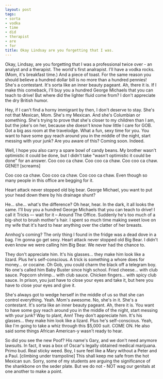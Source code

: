 ```yaml
---
layout: post
tags:
- sorta
- vodka
- time
- did
- therapist
- are
- for
title: Okay Lindsay are you forgetting that I was.
---
```


Okay, Lindsay, are you forgetting that I was a professional twice over - an analyst and a therapist. The world's first analrapist. I'll have a vodka rocks. (Mom, it's breakfast time.) And a piece of toast. For the same reason you should believe a hundred dollar bill is no more than a hundred pennies! She's a contestant. It's sorta like an inner beauty pageant. Ah, there it is. If I make this comeback, I'll buy you a hundred George Michaels that you can teach to drive! But where did the lighter fluid come from? I don't appreciate the dry British humor. 

Hey, if I can't find a horny immigrant by then, I don't deserve to stay. She's not that Mexican, Mom. She's my Mexican. And she's Columbian or something. She's trying to prove that she's closer to my children than I am, but the joke's on her, because she doesn't know how little I care for GOB. Got a big ass room at the travelodge.  What a fun, sexy time for you. You want to have some guy reach around you in the middle of the night, start messing with your junk? Are you aware of this?  Coming soon. Indeed. 

Well, I hope you also carry a spare bowl of candy beans. My brother wasn't optimistic it could be done, but I didn't take "wasn't optimistic it could be done" for an answer. Coo coo ca chaw. Coo coo ca chaw. Coo coo ca chaw. GENE!! [screams] 

Coo coo ca chaw. Coo coo ca chaw. Coo coo ca chaw. Even though so many people in this office are begging for it. 

Heart attack never stopped old big bear. George Michael, you want to put your head down there by his drainage shunt? 

He… she… what's the difference? Oh hear, hear. In the dark, it all looks the same. I'll buy you a hundred George Michaels that you can teach to drive! I call it Tricks –- wait for it – Around The Office. Suddenly he's too much of a big-shot to brush mother's hair. I spent so much time making sweet love on my wife that it's hard to hear anything over the clatter of her breasts. 

Annhog's coming? The only thing I found in the fridge was a dead dove in a bag. I'm gonna go get sexy. Heart attack never stopped old Big Bear. I didn't even know we were calling him Big Bear. We never had the chance to. 

They don't appreciate him. It's his glasses… they make him look like a lizard. Plus he's self-conscious. A trick is something a whore does for money… or cocaine. Oh Gob, you could charm the black off a telegram boy. No one's called him Baby Buster since high school. Fried cheese… with club sauce. Popcorn shrimp… with club sauce. Chicken fingers… with spicy club sauce. In prison, you just have to close your eyes and take it, but here you have to close your eyes and give it. 

She's always got to wedge herself in the middle of us so that she can control everything. Yeah. Mom's awesome. No, she's in it. She's a contestant. It's sorta like an inner beauty pageant. Ah, there it is. You want to have some guy reach around you in the middle of the night, start messing with your junk? Way to plant, Ann! They don't appreciate him. It's his glasses… they make him look like a lizard. Plus he's self-conscious. Yeah, like I'm going to take a whiz through this $5,000 suit. COME ON. He also said some things African American-y wasn't ready to hear. 

So did you see the new Poof? His name's Gary, and we don't need anymore lawsuits. In fact, it was a box of Oscar's legally obtained medical marijuana. Primo bud. Real sticky weed. Boy, I sure feel like a Mary without a Peter and a Paul. [climbing under trampoline] This shall keep me safe from the hot Mexican sun. Sorry, some of my students are arguing the significance of the shankbone on the seder plate. But we do not - NOT wag our genitals at one another to make a point. 

